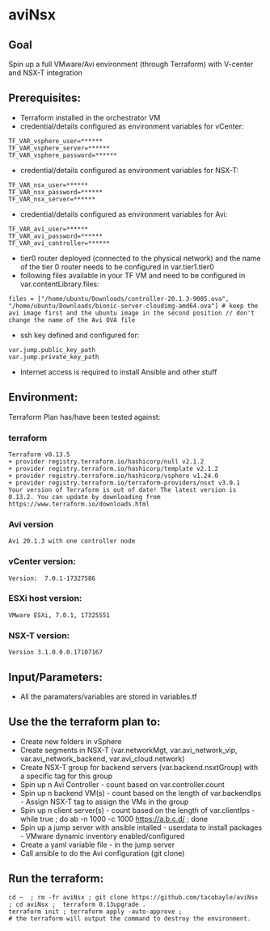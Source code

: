 # aviNsx

## Goal
Spin up a full VMware/Avi environment (through Terraform) with V-center and NSX-T integration

## Prerequisites:
- Terraform installed in the orchestrator VM
- credential/details configured as environment variables for vCenter:
```
TF_VAR_vsphere_user=******
TF_VAR_vsphere_server=******
TF_VAR_vsphere_password=******
```
- credential/details configured as environment variables for NSX-T:
```
TF_VAR_nsx_user=******
TF_VAR_nsx_password=******
TF_VAR_nsx_server=******
```
- credential/details configured as environment variables for Avi:
```
TF_VAR_avi_user=******
TF_VAR_avi_password=******
TF_VAR_avi_controller=******
```
- tier0 router deployed (connected to the physical network) and the name of the tier 0 router needs to be configured in var.tier1.tier0
- following files available in your TF VM and need to be configured in var.contentLibrary.files:
```
files = ["/home/ubuntu/Downloads/controller-20.1.3-9085.ova", "/home/ubuntu/Downloads/bionic-server-cloudimg-amd64.ova"] # keep the avi image first and the ubuntu image in the second position // don't change the name of the Avi OVA file
```
- ssh key defined and configured for:
```
var.jump.public_key_path
var.jump.private_key_path
```
- Internet access is required to install Ansible and other stuff

## Environment:

Terraform Plan has/have been tested against:

### terraform

```
Terraform v0.13.5
+ provider registry.terraform.io/hashicorp/null v2.1.2
+ provider registry.terraform.io/hashicorp/template v2.1.2
+ provider registry.terraform.io/hashicorp/vsphere v1.24.0
+ provider registry.terraform.io/terraform-providers/nsxt v3.0.1
Your version of Terraform is out of date! The latest version is 0.13.2. You can update by downloading from https://www.terraform.io/downloads.html
```

### Avi version
```
Avi 20.1.3 with one controller node
```

### vCenter version:
```
Version:  7.0.1-17327586
```

### ESXi host version:

```
VMware ESXi, 7.0.1, 17325551
```

### NSX-T version:
```
Version 3.1.0.0.0.17107167
```

## Input/Parameters:

- All the paramaters/variables are stored in variables.tf

## Use the the terraform plan to:
- Create new folders in vSphere
- Create segments in NSX-T (var.networkMgt, var.avi_network_vip, var.avi_network_backend, var.avi_cloud.network)
- Create NSX-T group for backend servers (var.backend.nsxtGroup) with a specific tag for this group
- Spin up n Avi Controller - count based on var.controller.count
- Spin up n backend VM(s) - count based on the length of var.backendIps - Assign NSX-T tag to assign the VMs in the group 
- Spin up n client server(s) - count based on the length of var.clientIps - while true ; do ab -n 1000 -c 1000 https://a.b.c.d/ ; done
- Spin up a jump server with ansible intalled - userdata to install packages - VMware dynamic inventory enabled/configured
- Create a yaml variable file - in the jump server
- Call ansible to do the Avi configuration (git clone)

## Run the terraform:
```
cd ~  ; rm -fr aviNsx ; git clone https://github.com/tacobayle/aviNsx ; cd aviNsx ;  terraform 0.13upgrade .
terraform init ; terraform apply -auto-approve ;
# the terraform will output the command to destroy the environment.
```
